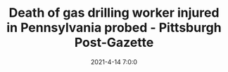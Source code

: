---
"title": "Death of gas drilling worker injured in Pennsylvania probed - Pittsburgh Post-Gazette"
"date": "2021-4-14 7:0:0"
"feed_name": "GOOGLENEWS"
"feed_website": "https://news.google.com/search?q=drilling%2Bincident&hl=en-US&gl=US&ceid=US:en"
"feed_rss": "https://news.google.com/rss/search?q=drilling%2Bincident&hl=en-US&gl=US&ceid=US:en"
"link": "https://www.post-gazette.com/business/powersource/2021/04/14/Death-gas-drilling-worker-injured-Pennsylvania-investigation-Cabot-Oil-rush-township/stories/202104140157"
"file": "_posts/-d51cf91176ba2ee4c773361098da697748f3f988.md"
"accident": "1"
"drilling": "1"
---